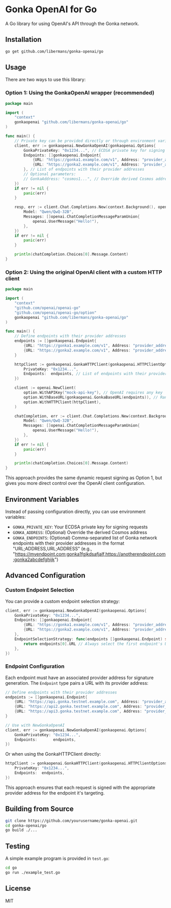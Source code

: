 # Gonka OpenAI for Go

A Go library for using OpenAI's API through the Gonka network.

## Installation

```bash
go get github.com/libermans/gonka-openai/go
```

## Usage

There are two ways to use this library:

### Option 1: Using the GonkaOpenAI wrapper (recommended)

```go
package main

import (
    "context"
    gonkaopenai "github.com/libermans/gonka-openai/go"
)

func main() {
    // Private key can be provided directly or through environment variable GONKA_PRIVATE_KEY
    client, err := gonkaopenai.NewGonkaOpenAI(gonkaopenai.Options{
        GonkaPrivateKey: "0x1234...", // ECDSA private key for signing requests
        Endpoints: []gonkaopenai.Endpoint{
            {URL: "https://gonka1.example.com/v1", Address: "provider_address_1"},
            {URL: "https://gonka2.example.com/v1", Address: "provider_address_2"},
        }, // List of endpoints with their provider addresses
        // Optional parameters:
        // GonkaAddress: "cosmos1...", // Override derived Cosmos address
    })
    if err != nil {
        panic(err)
    }

    resp, err := client.Chat.Completions.New(context.Background(), openai.ChatCompletionNewParams{
        Model: "Qwen/QwQ-32B",
        Messages: []openai.ChatCompletionMessageParamUnion{
            openai.UserMessage("Hello!"),
        },
    })
    if err != nil {
        panic(err)
    }

    println(chatCompletion.Choices[0].Message.Content)
}
```

### Option 2: Using the original OpenAI client with a custom HTTP client

```go
package main

import (
    "context"
    "github.com/openai/openai-go"
    "github.com/openai/openai-go/option"
    gonkaopenai "github.com/libermans/gonka-openai/go"
)

func main() {
    // Define endpoints with their provider addresses
    endpoints := []gonkaopenai.Endpoint{
        {URL: "https://gonka1.example.com/v1", Address: "provider_address_1"},
        {URL: "https://gonka2.example.com/v1", Address: "provider_address_2"},
    }

    httpClient := gonkaopenai.GonkaHTTPClient(gonkaopenai.HTTPClientOptions{
        PrivateKey: "0x1234...",
        Endpoints:  endpoints, // List of endpoints with their provider addresses
    })

    client := openai.NewClient(
        option.WithAPIKey("mock-api-key"), // OpenAI requires any key
        option.WithBaseURL(gonkaopenai.GonkaBaseURL(endpoints)), // Randomly selects an endpoint URL
        option.WithHTTPClient(httpClient),
    )

    chatCompletion, err := client.Chat.Completions.New(context.Background(), openai.ChatCompletionNewParams{
        Model: "Qwen/QwQ-32B",
        Messages: []openai.ChatCompletionMessageParamUnion{
            openai.UserMessage("Hello!"),
        },
    })
    if err != nil {
        panic(err)
    }

    println(chatCompletion.Choices[0].Message.Content)
}
```

This approach provides the same dynamic request signing as Option 1, but gives you more direct control over the OpenAI client configuration.

## Environment Variables

Instead of passing configuration directly, you can use environment variables:

- `GONKA_PRIVATE_KEY`: Your ECDSA private key for signing requests
- `GONKA_ADDRESS`: (Optional) Override the derived Cosmos address
- `GONKA_ENDPOINTS`: (Optional) Comma-separated list of Gonka network endpoints with their provider addresses in the format "URL;ADDRESS,URL;ADDRESS" (e.g., "https://myendpoint.com;gonka1fgjkdsafjalf,https://anotherendpoint.com;gonka2abcdefghijk")

## Advanced Configuration

### Custom Endpoint Selection

You can provide a custom endpoint selection strategy:

```go
client, err := gonkaopenai.NewGonkaOpenAI(gonkaopenai.Options{
    GonkaPrivateKey: "0x1234...",
    Endpoints: []gonkaopenai.Endpoint{
        {URL: "https://gonka1.example.com/v1", Address: "provider_address_1"},
        {URL: "https://gonka2.example.com/v1", Address: "provider_address_2"},
    },
    EndpointSelectionStrategy: func(endpoints []gonkaopenai.Endpoint) string {
        return endpoints[0].URL // Always select the first endpoint's URL
    },
})
```

### Endpoint Configuration

Each endpoint must have an associated provider address for signature generation. The `Endpoint` type pairs a URL with its provider address:

```go
// Define endpoints with their provider addresses
endpoints := []gonkaopenai.Endpoint{
    {URL: "https://api.gonka.testnet.example.com", Address: "provider_address_1"},
    {URL: "https://api2.gonka.testnet.example.com", Address: "provider_address_2"},
    {URL: "https://api3.gonka.testnet.example.com", Address: "provider_address_3"},
}

// Use with NewGonkaOpenAI
client, err := gonkaopenai.NewGonkaOpenAI(gonkaopenai.Options{
    GonkaPrivateKey: "0x1234...",
    Endpoints:       endpoints,
})
```

Or when using the GonkaHTTPClient directly:

```go
httpClient := gonkaopenai.GonkaHTTPClient(gonkaopenai.HTTPClientOptions{
    PrivateKey: "0x1234...",
    Endpoints:  endpoints,
})
```

This approach ensures that each request is signed with the appropriate provider address for the endpoint it's targeting.

## Building from Source

```bash
git clone https://github.com/yourusername/gonka-openai.git
cd gonka-openai/go
go build ./...
```

## Testing

A simple example program is provided in `test.go`:

```bash
cd go
go run ./example_test.go
```

## License

MIT
